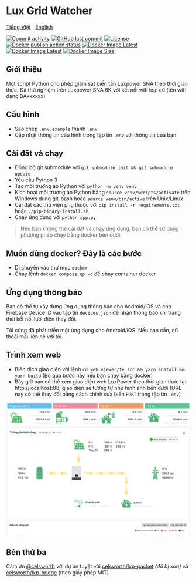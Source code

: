 # Lux Grid Watcher

[Tiếng Việt](README-vi.md) | [English](README.md)

[![Commit activity](https://img.shields.io/github/commit-activity/m/hoang-rio/lux-grid-watcher)](https://github.com/hoang-rio/lux-grid-watcher/commits/main/) [![GitHub last commit](https://img.shields.io/github/last-commit/hoang-rio/lux-grid-watcher)](https://github.com/hoang-rio/lux-grid-watcher) [![License](https://img.shields.io/github/license/hoang-rio/lux-grid-watcher?color=blue)](LICENSE) [![Docker publish action status](https://img.shields.io/github/actions/workflow/status/hoang-rio/lux-grid-watcher/docker-publish.yml?label=docker%20publish%20action)](https://github.com/hoang-rio/lux-grid-watcher/actions/workflows/docker-publish.yml) [![Docker Image Latest](https://ghcr-badge.egpl.dev/hoang-rio/lux-grid-watcher/latest_tag?trim=major&label=latest%20image%20tag)](https://github.com/hoang-rio/lux-grid-watcher/pkgs/container/lux-grid-watcher) [![Docker Image Latest](https://ghcr-badge.egpl.dev/hoang-rio/lux-grid-watcher/tags?trim=major)](https://github.com/hoang-rio/lux-grid-watcher/pkgs/container/lux-grid-watcher) [![Docker Image Size](https://ghcr-badge.egpl.dev/hoang-rio/lux-grid-watcher/size)](https://github.com/hoang-rio/lux-grid-watcher/pkgs/container/lux-grid-watcher)

## Giới thiệu
Một script Python cho phép giám sát biến tần Luxpower SNA theo thời gian thực. Đã thử nghiệm trên Luxpower SNA 6K với kết nối wifi loại cũ (tên wifi dạng BAxxxxxx)

## Cấu hình
* Sao chép `.env.example` thành `.env`
* Cập nhật thông tin cấu hình trong tập tin `.env` với thông tin của bạn

## Cài đặt và chạy
* Đồng bộ git submodule với `git submodule init && git submodule update`
* Yêu cầu Python 3
* Tạo môi trường ảo Python với `python -m venv venv`
* Kích hoạt môi trường ảo Python bằng `source venv/Scripts/activate` trên Windows dùng git-bash hoặc `source venv/bin/active` trên Unix/Linux
* Cài đặt các thư viện phụ thuộc với `pip install -r requirements.txt` hoặc `./pip-binary-install.sh`
* Chạy ứng dụng với `python app.py`
> Nếu bạn không thể cài đặt và chạy ứng dụng, bạn có thể sử dụng phương pháp chạy bằng docker bên dưới

## Muốn dùng docker? Đây là các bước
* Di chuyển vào thư mục `docker`
* Chạy lệnh `docker compose up -d` để chạy container docker

## Ứng dụng thông báo
Bạn có thể tự xây dựng ứng dụng thông báo cho Android/iOS và cho Firebase Device ID vào tập tin `devices.json` để nhận thông báo khi trạng thái kết nối lưới điện thay đổi.

Tôi cũng đã phát triển một ứng dụng cho Android/iOS. Nếu bạn cần, cứ thoải mái liên hệ với tôi.

## Trình xem web
* Biên dịch giao diện với lệnh `cd web_viewer/fe_src && yarn install && yarn build` (Bỏ qua bước này nếu bạn chạy bằng docker)
* Bây giờ bạn có thể xem giao diện web LuxPower theo thời gian thực tại http://localhost:88, giao diện sẽ tương tự như hình ảnh bên dưới (URL này có thể thay đổi bằng cách chỉnh sửa biến `PORT` trong tập tin `.env`)

<center>
<picture style="max-width: 800px">
    <source srcset="misc/screenshot-light-vi.png" media="(prefers-color-scheme: light)"/>
    <source srcset="misc/screenshot-dark-vi.png"  media="(prefers-color-scheme: dark)"/>
    <img src="misc/screenshot-light-vi.png"/>
</picture>
</center>

## Bên thứ ba

Cảm ơn [@celsworth](https://github.com/celsworth) với dự án tuyệt vời [celsworth/lxp-packet](https://github.com/celsworth/lxp-packet) *(đã bị xoá)* và [celsworth/lxp-bridge](https://github.com/celsworth/lxp-bridge) (theo giấy phép MIT)
